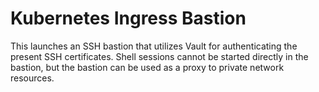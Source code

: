 # Kubernetes Ingress Bastion

This launches an SSH bastion that utilizes Vault for authenticating the present SSH certificates.
Shell sessions cannot be started directly in the bastion, but the bastion can be used as a proxy
to private network resources.